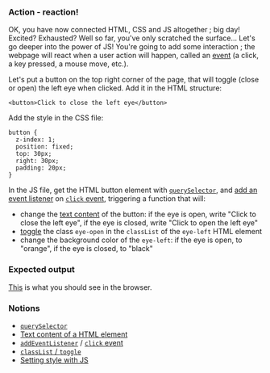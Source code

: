 ### Action - reaction!

OK, you have now connected HTML, CSS and JS altogether ; big day! Excited? Exhausted?
Well so far, you've only scratched the surface... Let's go deeper into the power of JS! You're going to add some interaction ; the webpage will react when a user action will happen, called an [event](https://developer.mozilla.org/en-US/docs/Web/Events) (a click, a key pressed, a mouse move, etc.).

Let's put a button on the top right corner of the page, that will toggle (close or open) the left eye when clicked.
Add it in the HTML structure:

```
<button>Click to close the left eye</button>
```

Add the style in the CSS file:

```
button {
  z-index: 1;
  position: fixed;
  top: 30px;
  right: 30px;
  padding: 20px;
}
```

In the JS file, get the HTML button element with [`querySelector`](https://developer.mozilla.org/en-US/docs/Web/API/Document/querySelector), and [add an event listener](https://developer.mozilla.org/en-US/docs/Web/API/EventTarget/addEventListener) on [`click` event](https://developer.mozilla.org/en-US/docs/Web/API/Element/click_event#javascript), triggering a function that will:

- change the [text content](https://developer.mozilla.org/en-US/docs/Web/API/Node/textContent) of the button: if the eye is open, write "Click to close the left eye", if the eye is closed, write "Click to open the left eye"
- [toggle](https://css-tricks.com/snippets/javascript/the-classlist-api/) the class `eye-open` in the `classList` of the `eye-left` HTML element
- change the background color of the `eye-left`: if the eye is open, to "orange", if the eye is closed, to "black"

### Expected output

[This](https://youtu.be/Wkar5SmswDo) is what you should see in the browser.

### Notions

- [`querySelector`](https://developer.mozilla.org/en-US/docs/Web/API/Document/querySelector)
- [Text content of a HTML element](https://developer.mozilla.org/en-US/docs/Web/API/Node/textContent)
- [`addEventListener`](https://developer.mozilla.org/en-US/docs/Web/API/EventTarget/addEventListener) / [`click` event](https://developer.mozilla.org/en-US/docs/Web/API/Element/click_event#javascript)
- [`classList` / `toggle`](https://css-tricks.com/snippets/javascript/the-classlist-api/)
- [Setting style with JS](https://developer.mozilla.org/en-US/docs/Web/API/ElementCSSInlineStyle/style#setting_styles)
